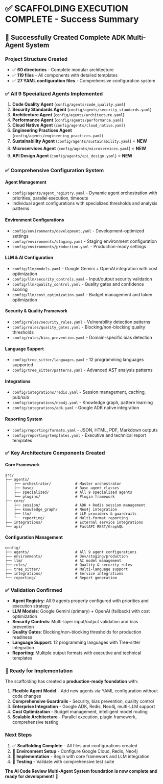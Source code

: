 # ✅ SCAFFOLDING EXECUTION COMPLETE - Success Summary

## 🎉 Successfully Created Complete ADK Multi-Agent System

### **Project Structure Created**
- ✅ **60 directories** - Complete modular architecture
- ✅ **119 files** - All components with detailed templates  
- ✅ **27 YAML configuration files** - Comprehensive configuration system

### **✅ All 9 Specialized Agents Implemented**
1. **Code Quality Agent** (`config/agents/code_quality.yaml`)
2. **Security Standards Agent** (`config/agents/security_standards.yaml`) 
3. **Architecture Agent** (`config/agents/architecture.yaml`)
4. **Performance Agent** (`config/agents/performance.yaml`)
5. **Cloud Native Agent** (`config/agents/cloud_native.yaml`)
6. **Engineering Practices Agent** (`config/agents/engineering_practices.yaml`)
7. **Sustainability Agent** (`config/agents/sustainability.yaml`) ⭐ **NEW**
8. **Microservices Agent** (`config/agents/microservices.yaml`) ⭐ **NEW**
9. **API Design Agent** (`config/agents/api_design.yaml`) ⭐ **NEW**

### **✅ Comprehensive Configuration System**

#### **Agent Management**
- `config/agents/agent_registry.yaml` - Dynamic agent orchestration with priorities, parallel execution, timeouts
- Individual agent configurations with specialized thresholds and analysis patterns

#### **Environment Configurations**
- `config/environments/development.yaml` - Development-optimized settings
- `config/environments/staging.yaml` - Staging environment configuration  
- `config/environments/production.yaml` - Production-ready settings

#### **LLM & AI Configuration**
- `config/llm/models.yaml` - Google Gemini + OpenAI integration with cost optimization
- `config/llm/security_controls.yaml` - Input/output security validation
- `config/llm/quality_control.yaml` - Quality gates and confidence scoring
- `config/llm/cost_optimization.yaml` - Budget management and token optimization

#### **Security & Quality Framework**
- `config/rules/security_rules.yaml` - Vulnerability detection patterns
- `config/rules/quality_gates.yaml` - Blocking/non-blocking quality thresholds
- `config/rules/bias_prevention.yaml` - Domain-specific bias detection

#### **Language Support**
- `config/tree_sitter/languages.yaml` - 12 programming languages supported
- `config/tree_sitter/patterns.yaml` - Advanced AST analysis patterns

#### **Integrations**
- `config/integrations/redis.yaml` - Session management, caching, pub/sub
- `config/integrations/neo4j.yaml` - Knowledge graph, pattern learning
- `config/integrations/adk.yaml` - Google ADK native integration

#### **Reporting System**
- `config/reporting/formats.yaml` - JSON, HTML, PDF, Markdown outputs
- `config/reporting/templates.yaml` - Executive and technical report templates

### **✅ Key Architecture Components Created**

#### **Core Framework**
```
src/
├── agents/
│   ├── orchestrator/           # Master orchestrator
│   ├── base/                   # Base agent classes
│   ├── specialized/            # All 9 specialized agents
│   └── plugins/                # Plugin framework
├── core/
│   ├── session/                # ADK + Redis session management
│   ├── knowledge_graph/        # Neo4j integration
│   ├── llm/                    # LLM providers & guardrails
│   └── reporting/              # Multi-format reporting
├── integrations/               # External service integrations
└── api/                        # FastAPI REST/GraphQL
```

#### **Configuration Management**
```
config/
├── agents/                     # All 9 agent configurations
├── environments/               # Dev/staging/production
├── llm/                        # AI model management
├── rules/                      # Quality & security rules
├── tree_sitter/                # Multi-language support
├── integrations/               # Service integrations
└── reporting/                  # Report generation
```

### **✅ Validation Confirmed**
- **Agent Registry**: All 9 agents properly configured with priorities and execution strategy
- **LLM Models**: Google Gemini (primary) + OpenAI (fallback) with cost optimization
- **Security Controls**: Multi-layer input/output validation and bias prevention
- **Quality Gates**: Blocking/non-blocking thresholds for production readiness
- **Language Support**: 12 programming languages with Tree-sitter integration
- **Reporting**: Multiple output formats with executive and technical templates

### **🚀 Ready for Implementation**

The scaffolding has created a **production-ready foundation** with:

1. **Flexible Agent Model** - Add new agents via YAML configuration without code changes
2. **Comprehensive Guardrails** - Security, bias prevention, quality control
3. **Enterprise Integration** - Google ADK, Redis, Neo4j, multi-LLM support
4. **Cost Optimization** - Budget management, intelligent model routing
5. **Scalable Architecture** - Parallel execution, plugin framework, comprehensive testing

### **Next Steps**
1. ✅ **Scaffolding Complete** - All files and configurations created
2. 🔄 **Environment Setup** - Configure Google Cloud, Redis, Neo4j
3. 🔄 **Implementation** - Begin with core framework and LLM integration
4. 🔄 **Testing** - Validate with comprehensive test suite

**The AI Code Review Multi-Agent System foundation is now complete and ready for development!** 🎯